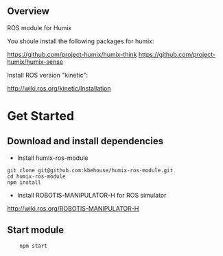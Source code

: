 ## Overview

ROS module for Humix 

You shoule install the following packages for humix:

https://github.com/project-humix/humix-think
https://github.com/project-humix/humix-sense

Install ROS version "kinetic":

http://wiki.ros.org/kinetic/Installation 

# Get Started

## Download and install dependencies

* Install humix-ros-module
```
git clone git@github.com:kbehouse/humix-ros-module.git
cd humix-ros-module
npm install
```
* Install  ROBOTIS-MANIPULATOR-H for ROS simulator

http://wiki.ros.org/ROBOTIS-MANIPULATOR-H


## Start module
        npm start
